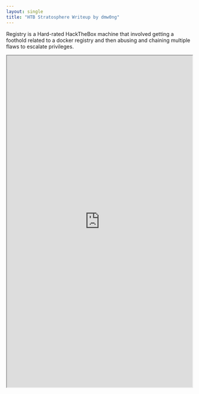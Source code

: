 ```yaml
---
layout: single
title: "HTB Stratosphere Writeup by dmw0ng"
---
```


Registry is a Hard-rated HackTheBox machine that involved getting a foothold related to a docker registry and then abusing and chaining multiple flaws to escalate privileges.

[separator]: <> ()


<iframe height="900" src="https://drive.google.com/viewerng/viewer?embedded=true&amp;url=https://birdsarentrealctf.dev/content/dmw0ng/stratosphere/Hack_the_Box_-_Stratosphere.pdf" width="100%"></iframe>
